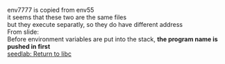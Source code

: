 env7777 is copied from env55<br>
it seems that these two are the same files<br>
but they execute separatly, so they do have different address<br>
From slide:<br>
    Before environment variables are put into the stack, **the program name is pushed in first**<br>
[seedlab: Return to libc](https://seedsecuritylabs.org/Labs_20.04/Files/Return_to_Libc/Return_to_Libc.pdf)
